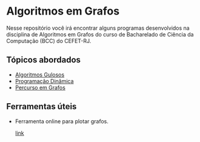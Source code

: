 # Algoritmos em Grafos



Nesse repositório você irá encontrar alguns programas desenvolvidos na disciplina de Algoritmos em Grafos do curso de Bacharelado de Ciência da Computação (BCC) do CEFET-RJ.


## Tópicos abordados

- [Algoritmos Gulosos](https://github.com/LucasSargeir/Algoritmos-em-Grafos/tree/master/Algoritmos%20Gulosos)
- [Programação Dinâmica](https://github.com/LucasSargeir/Algoritmos-em-Grafos/tree/master/Programa%C3%A7%C3%A3o%20Din%C3%A2mica)
- [Percurso em Grafos](https://github.com/LucasSargeir/Algoritmos-em-Grafos/tree/master/Percurso%20em%20Grafos)



## Ferramentas úteis

- Ferramenta online para plotar grafos.

  [link](https://csacademy.com/app/graph_editor/)